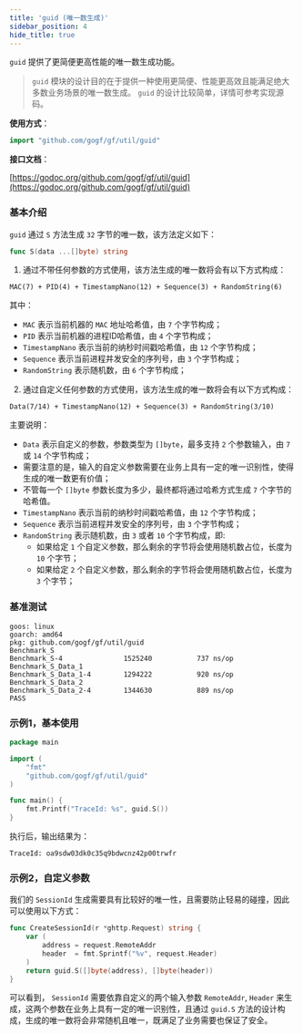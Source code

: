 ```yaml
---
title: 'guid (唯一数生成)'
sidebar_position: 4
hide_title: true
---
```


`guid` 提供了更简便更高性能的唯一数生成功能。

> `guid` 模块的设计目的在于提供一种使用更简便、性能更高效且能满足绝大多数业务场景的唯一数生成。 `guid` 的设计比较简单，详情可参考实现源码。

**使用方式**：

```go
import "github.com/gogf/gf/util/guid"

```

**接口文档**：

[https://godoc.org/github.com/gogf/gf/util/guid](https://godoc.org/github.com/gogf/gf/util/guid)

### 基本介绍

`guid` 通过 `S` 方法生成 `32` 字节的唯一数，该方法定义如下：

```go
func S(data ...[]byte) string

```

1. 通过不带任何参数的方式使用，该方法生成的唯一数将会有以下方式构成：

`MAC(7) + PID(4) + TimestampNano(12) + Sequence(3) + RandomString(6)`

其中：

   - `MAC` 表示当前机器的 `MAC` 地址哈希值，由 `7` 个字节构成；
   - `PID` 表示当前机器的进程ID哈希值，由 `4` 个字节构成；
   - `TimestampNano` 表示当前的纳秒时间戳哈希值，由 `12` 个字节构成；
   - `Sequence` 表示当前进程并发安全的序列号，由 `3` 个字节构成；
   - `RandomString` 表示随机数，由 `6` 个字节构成；
2. 通过自定义任何参数的方式使用，该方法生成的唯一数将会有以下方式构成：

`Data(7/14) + TimestampNano(12) + Sequence(3) + RandomString(3/10)`

主要说明：

   - `Data` 表示自定义的参数，参数类型为 `[]byte`，最多支持 `2` 个参数输入，由 `7` 或 `14` 个字节构成；
   - 需要注意的是，输入的自定义参数需要在业务上具有一定的唯一识别性，使得生成的唯一数更有价值；
   - 不管每一个 `[]byte` 参数长度为多少，最终都将通过哈希方式生成 `7` 个字节的哈希值。
   - `TimestampNano` 表示当前的纳秒时间戳哈希值，由 `12` 个字节构成；
   - `Sequence` 表示当前进程并发安全的序列号，由 `3` 个字节构成；
   - `RandomString` 表示随机数，由 `3` 或者 `10` 个字节构成，即:
     - 如果给定 `1` 个自定义参数，那么剩余的字节将会使用随机数占位，长度为 `10` 个字节；
     - 如果给定 `2` 个自定义参数，那么剩余的字节将会使用随机数占位，长度为 `3` 个字节；

### 基准测试

```undefined
goos: linux
goarch: amd64
pkg: github.com/gogf/gf/util/guid
Benchmark_S
Benchmark_S-4               1525240           737 ns/op
Benchmark_S_Data_1
Benchmark_S_Data_1-4        1294222           920 ns/op
Benchmark_S_Data_2
Benchmark_S_Data_2-4        1344630           889 ns/op
PASS

```

### 示例1，基本使用

```go
package main

import (
    "fmt"
    "github.com/gogf/gf/util/guid"
)

func main() {
    fmt.Printf("TraceId: %s", guid.S())
}

```

执行后，输出结果为：

```undefined
TraceId: oa9sdw03dk0c35q9bdwcnz42p00trwfr

```

### 示例2，自定义参数

我们的 `SessionId` 生成需要具有比较好的唯一性，且需要防止轻易的碰撞，因此可以使用以下方式：

```go
func CreateSessionId(r *ghttp.Request) string {
    var (
        address = request.RemoteAddr
        header  = fmt.Sprintf("%v", request.Header)
    )
    return guid.S([]byte(address), []byte(header))
}

```

可以看到， `SessionId` 需要依靠自定义的两个输入参数 `RemoteAddr`, `Header` 来生成，这两个参数在业务上具有一定的唯一识别性，且通过 `guid.S` 方法的设计构成，生成的唯一数将会非常随机且唯一，既满足了业务需要也保证了安全。